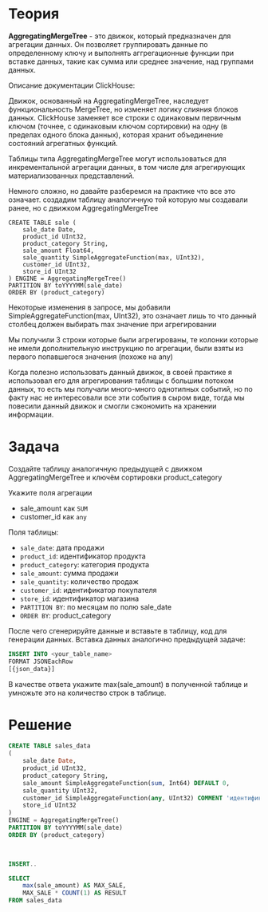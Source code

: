 # Теория
**AggregatingMergeTree** - это движок, который предназначен для агрегации данных. Он позволяет группировать данные по определенному ключу и выполнять аггрегационные функции при вставке данных, такие как сумма или среднее значение, над группами данных.

Описание документации ClickHouse:

Движок, основанный на AggregatingMergeTree, наследует функциональность MergeTree, но изменяет логику слияния блоков данных. ClickHouse заменяет все строки с одинаковым первичным ключом (точнее, с одинаковым ключом сортировки) на одну (в пределах одного блока данных), которая хранит объединение состояний агрегатных функций.

Таблицы типа AggregatingMergeTree могут использоваться для инкрементальной агрегации данных, в том числе для агрегирующих материализованных представлений.

Немного сложно, но давайте разберемся на практике что все это означает. создадим таблицу аналогичную той которую мы создавали ранее, но с движком AggregatingMergeTree
```
CREATE TABLE sale (
    sale_date Date,
    product_id UInt32,
    product_category String,
    sale_amount Float64,
    sale_quantity SimpleAggregateFunction(max, UInt32),
    customer_id UInt32,
    store_id UInt32
) ENGINE = AggregatingMergeTree()
PARTITION BY toYYYYMM(sale_date)
ORDER BY (product_category)
```
Некоторые изменения в запросе, мы добавили SimpleAggregateFunction(max, UInt32), это означает лишь то что данный столбец должен выбирать max значение при агрегировании

Мы получили 3 строки которые были агрегированы, те колонки которые не имели дополнительную инструкцию по агрегации, были взяты из первого попавшегося значения (похоже на any)

Когда полезно использовать данный движок, в своей практике я использовал его для агрегирования таблицы с большим потоком данных, то есть мы получали много-много однотипных событий, но по факту нас не интересовали все эти события в сыром виде, тогда мы повесили данный движок и смогли сэкономить на хранении информации. 
# Задача
Создайте таблицу аналогичную предыдущей с движком AggregatingMergeTree и ключём сортировки product_category 

Укажите поля агрегации

- sale_amount как ``SUM``
- customer_id как ``any``

Поля таблицы:

- ``sale_date``: дата продажи
- ``product_id``: идентификатор продукта
- ``product_category``: категория продукта
- ``sale_amount``: сумма продажи 
- ``sale_quantity``: количество продаж
- ``customer_id``: идентификатор покупателя 
- ``store_id``: идентификатор магазина
- ``PARTITION BY``: по месяцам по полю sale_date
- ``ORDER BY``: product_category

После чего сгенерируйте данные и вставьте в таблицу, код для генерации данных. Вставка данных аналогично предыдущей задаче:
```sql
INSERT INTO <your_table_name>
FORMAT JSONEachRow
[{json_data}]
```
В качестве ответа укажите max(sale_amount) в полученной таблице и умножьте это на количество строк в таблице.
# Решение
```sql
CREATE TABLE sales_data
(
    sale_date Date,
    product_id UInt32,
    product_category String,
    sale_amount SimpleAggregateFunction(sum, Int64) DEFAULT 0,
    sale_quantity UInt32,
    customer_id SimpleAggregateFunction(any, UInt32) COMMENT 'идентификатор пользователя',
    store_id UInt32
)
ENGINE = AggregatingMergeTree()
PARTITION BY toYYYYMM(sale_date)
ORDER BY (product_category)

 

INSERT..

SELECT 
    max(sale_amount) AS MAX_SALE,
    MAX_SALE * COUNT(1) AS RESULT
FROM sales_data
 

```